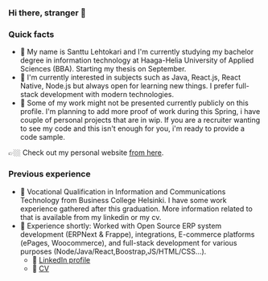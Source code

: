 ### Hi there, stranger 👋
### Quick facts

* 👋 My name is Santtu Lehtokari and I'm currently studying my bachelor degree in information technology at Haaga-Helia University of Applied Sciences (BBA). Starting my thesis on September.
* 🌱 I'm currently interested in subjects such as Java, React.js, React Native, Node.js but always open for learning new things. I prefer full-stack development with modern technologies.
* 🤔 Some of my work might not be presented currently publicly on this profile. I'm planning to add more proof of work during this Spring, i have couple of personal projects that are in wip. If you are a recruiter wanting to see my code and this isn't enough for you, i'm ready to provide a code sample.

👉🏼 Check out my personal website [from here](https://lehtokari.com/Santtu-Lehtokari).

### Previous experience
* 🏫 Vocational Qualification in Information and Communications Technology from Business College Helsinki. I have some work experience gathered after this graduation. More information related to that is available from my linkedin or my cv.
* 💼 Experience shortly: Worked with Open Source ERP system development (ERPNext & Frappe), integrations, E-commerce platforms (ePages, Woocommerce), and full-stack development for various purposes (Node/Java/React,Boostrap,JS/HTML/CSS...).
  * 💠 [LinkedIn profile](https://www.linkedin.com/in/santtu-lehtokari)
  * 📃 [CV](https://lehtokari.com/Santtu-Lehtokari/LehtokariS_cv.pdf)

